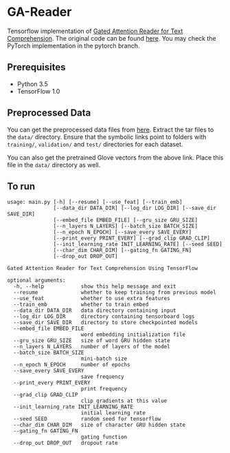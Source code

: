 # GA-Reader
Tensorflow implementation of [Gated Attention Reader for Text Comprehension](https://arxiv.org/abs/1606.01549). The original code can be found [here](https://github.com/bdhingra/ga-reader). You may check the PyTorch implementation in the pytorch branch.

## Prerequisites
- Python 3.5
- TensorFlow 1.0

## Preprocessed Data
You can get the preprocessed data files from [here](https://drive.google.com/drive/folders/0B7aCzQIaRTDUZS1EWlRKMmt3OXM?usp=sharing). Extract the tar files to the `data/` directory. Ensure that the symbolic links point to folders with `training/`, `validation/` and `test/` directories for each dataset.

You can also get the pretrained Glove vectors from the above link. Place this file in the `data/` directory as well.

## To run
```
usage: main.py [-h] [--resume] [--use_feat] [--train_emb]
               [--data_dir DATA_DIR] [--log_dir LOG_DIR] [--save_dir SAVE_DIR]
               [--embed_file EMBED_FILE] [--gru_size GRU_SIZE]
               [--n_layers N_LAYERS] [--batch_size BATCH_SIZE]
               [--n_epoch N_EPOCH] [--save_every SAVE_EVERY]
               [--print_every PRINT_EVERY] [--grad_clip GRAD_CLIP]
               [--init_learning_rate INIT_LEARNING_RATE] [--seed SEED]
               [--char_dim CHAR_DIM] [--gating_fn GATING_FN]
               [--drop_out DROP_OUT]

Gated Attention Reader for Text Comprehension Using TensorFlow

optional arguments:
  -h, --help            show this help message and exit
  --resume              whether to keep training from previous model
  --use_feat            whether to use extra features
  --train_emb           whether to train embed
  --data_dir DATA_DIR   data directory containing input
  --log_dir LOG_DIR     directory containing tensorboard logs
  --save_dir SAVE_DIR   directory to store checkpointed models
  --embed_file EMBED_FILE
                        word embedding initialization file
  --gru_size GRU_SIZE   size of word GRU hidden state
  --n_layers N_LAYERS   number of layers of the model
  --batch_size BATCH_SIZE
                        mini-batch size
  --n_epoch N_EPOCH     number of epochs
  --save_every SAVE_EVERY
                        save frequency
  --print_every PRINT_EVERY
                        print frequency
  --grad_clip GRAD_CLIP
                        clip gradients at this value
  --init_learning_rate INIT_LEARNING_RATE
                        initial learning rate
  --seed SEED           random seed for tensorflow
  --char_dim CHAR_DIM   size of character GRU hidden state
  --gating_fn GATING_FN
                        gating function
  --drop_out DROP_OUT   dropout rate
```